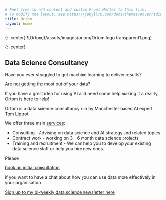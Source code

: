 ```yaml
---
# Feel free to add content and custom Front Matter to this file.
# To modify the layout, see https://jekyllrb.com/docs/themes/#overriding-theme-defaults
title: Ortom
layout: home
---
```

{: .center}
![Ortom](/assets/images/ortom/Ortom logo transparent1.png)

{: .center}

## Data Science Consultancy

Have you ever struggled to get machine learning to deliver results?

Are not getting the most out of your data?

If you have a great idea for using AI and need some help making it a reality, Ortom is here to help!

Ortom is a  data science consultancy run by Manchester based AI expert Tom Liptrot

We offer three main [services](/services):

- Consulting - Advising on data science and AI strategy and related topics
- Contract work - working on 3 - 6 month data science projects
- Training and recruitment - We can help you to develop your existing data science staff or help you hire new ones.

Please  <!-- Calendly link widget begin --><link href="https://assets.calendly.com/assets/external/widget.css" rel="stylesheet">
<script src="https://assets.calendly.com/assets/external/widget.js" type="text/javascript"></script>
<a href="" onclick="Calendly.initPopupWidget({url: 'https://calendly.com/ortom/60min'});return false;">book an initial consultation</a>
<!-- Calendly link widget end --> if you want to have a chat about how you can use data  more effectively in your organisation.

[Sign up to my bi-weekly data science newsletter here ](http://newsletter.ortom.co.uk)
